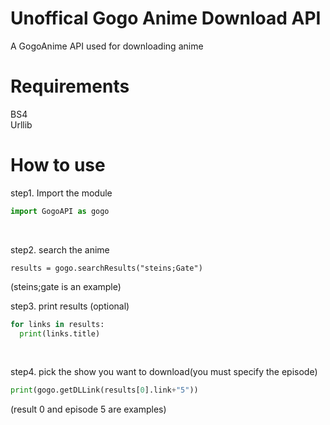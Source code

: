 # Unoffical Gogo Anime Download API
A GogoAnime API used for downloading anime
# Requirements
BS4<br/>
Urllib
# How to use
step1. Import the module
```python 
import GogoAPI as gogo
```
<br/>

step2. search the anime 
```pyhton
results = gogo.searchResults("steins;Gate")
```
(steins;gate is an example)<br/>

step3. print results (optional)
```python
for links in results:
  print(links.title)
  ```
<br/>

step4. pick the show you want to download(you must specify the episode)
```python
print(gogo.getDLLink(results[0].link+"5"))
```
(result 0 and episode 5 are examples)



